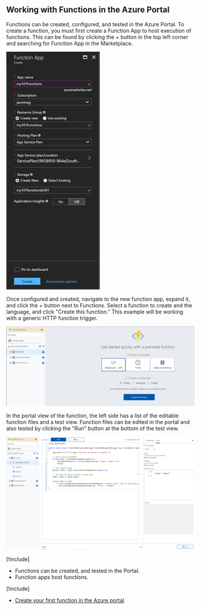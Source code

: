 ## Working with Functions in the Azure Portal

Functions can be created, configured, and tested in the Azure Portal. To create a function, you must first create a Function App to host execution of functions. This can be found by clicking the + button in the top left corner and searching for Function App in the Marketplace.

![Creating a function app](../media/create-function-app-portal.png)

Once configured and created, navigate to the new function app, expand it, and click the + button next to Functions. Select a function to create and the language, and click "Create this function." This example will be working with a generic HTTP function trigger.

![Creating a function](../media/create-function-portal.png)

In the portal view of the function, the left side has a list of the editable function files and a test view. Function files can be edited in the portal and also tested by clicking the "Run" button at the bottom of the test view.

![A function in the portal](../media/function-portal.png)

[!include[](../includes/takeaways-heading.md)]
- Functions can be created, and tested in the Portal.
- Function apps host functions.

[!include[](../includes/read-more-heading.md)]
- [Create your first function in the Azure portal](https://docs.microsoft.com/en-us/azure/azure-functions/functions-create-first-azure-function)

